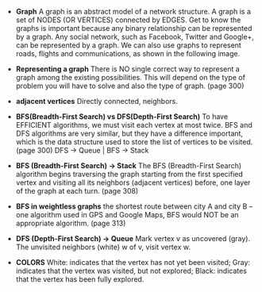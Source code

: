 - **Graph**
  A graph is an abstract model of a network structure. A graph is a
  set of NODES (OR VERTICES) connected by EDGES. Get to know the
  graphs is important because any binary relationship can be
  represented by a graph.
  Any social network, such as Facebook, Twitter and Google+, can be
  represented by a graph. We can also use graphs to represent roads,
  flights and communications, as shown in the following image.

- **Representing a graph**
  There is NO single correct way to represent a graph among the existing
  possibilities. This will depend on the type of problem you will have
  to solve and also the type of graph. (page 300)

- **adjacent vertices**
  Directly connected, neighbors.

- **BFS(Breadth-First Search) vs DFS(Depth-First Search)**
  To have EFFICIENT algorithms, we must visit each vertex at most twice.
  BFS and DFS algorithms are very similar, but they have a difference
  important, which is the data structure used to store the list
  of vertices to be visited. (page 300)
  DFS -> Queue | BFS -> Stack

- **BFS (Breadth-First Search) -> Stack**
  The BFS (Breadth-First Search) algorithm begins
  traversing the graph starting from the first specified vertex and visiting all
  its neighbors (adjacent vertices) before, one layer of the graph at each
  turn. (page 308)

- **BFS in weightless graphs**
  the shortest route between city A and city B – one
  algorithm used in GPS and Google Maps, BFS would
  NOT be an appropriate algorithm. (page 313)

- **DFS (Depth-First Search) -> Queue**
  Mark vertex v as uncovered (gray).
  The unvisited neighbors (white) w of v, visit vertex w.

- **COLORS**
  White: indicates that the vertex has not yet been visited;
  Gray: indicates that the vertex was visited, but not explored;
  Black: indicates that the vertex has been fully explored.
